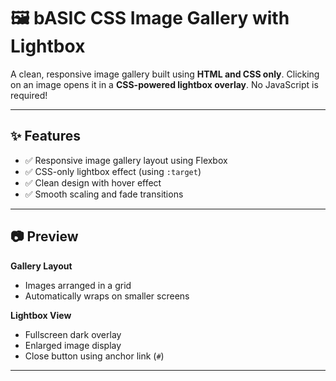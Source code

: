 # 🖼️ bASIC CSS Image Gallery with Lightbox

A clean, responsive image gallery built using **HTML and CSS only**. Clicking on an image opens it in a **CSS-powered lightbox overlay**. No JavaScript is required!

---

## ✨ Features

- ✅ Responsive image gallery layout using Flexbox
- ✅ CSS-only lightbox effect (using `:target`)
- ✅ Clean design with hover effect
- ✅ Smooth scaling and fade transitions

---

## 📷 Preview

**Gallery Layout**
- Images arranged in a grid
- Automatically wraps on smaller screens

**Lightbox View**
- Fullscreen dark overlay
- Enlarged image display
- Close button using anchor link (`#`)

---
